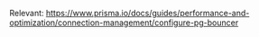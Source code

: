 

Relevant: 
https://www.prisma.io/docs/guides/performance-and-optimization/connection-management/configure-pg-bouncer